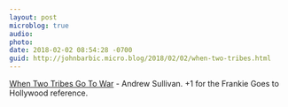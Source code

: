 ```yaml
---
layout: post
microblog: true
audio: 
photo: 
date: 2018-02-02 08:54:28 -0700
guid: http://johnbarbic.micro.blog/2018/02/02/when-two-tribes.html
---
```

[When Two Tribes Go To War](http://nymag.com/daily/intelligencer/2018/02/andrew-sullivan-when-two-tribes-go-to-war.html) - Andrew Sullivan.  +1 for the Frankie Goes to Hollywood reference.
